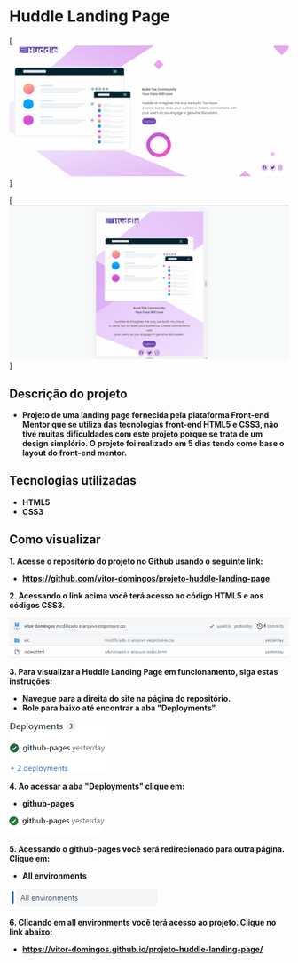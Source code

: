 # Huddle Landing Page

[<img src="./gif huddle landing page.gif" alt="gif da versão desktop da huddle landing page">]

[<img src="./gif huddle landing page mobile.gif" alt="gif da versão mobile da huddle landing page">]

## Descrição do projeto

- **Projeto de uma landing page fornecida pela plataforma Front-end Mentor que se utiliza das tecnologias front-end HTML5 e CSS3, não tive muitas dificuldades com este projeto porque se trata de um design simplório. O projeto foi realizado em 5 dias tendo como base o layout do front-end mentor.**

## Tecnologias utilizadas

- **HTML5**
- **CSS3**

## Como visualizar

**1. Acesse o repositório do projeto no Github usando o seguinte link:**

- **https://github.com/vitor-domingos/projeto-huddle-landing-page**


**2. Acessando o link acima você terá acesso ao código HTML5 e aos códigos CSS3.**

![Gif dos arquivos de código do projeto](./gif%20dos%20arquivos%20da%20huddle%20landing%20page%20.gif)

 **3. Para visualizar a Huddle Landing Page em funcionamento, siga estas instruções:**

 - **Navegue para a direita do site na página do repositório.**
- **Role para baixo até encontrar a aba "Deployments".**


![Gif da aba deployments](./gif%20deployments.gif)

**4. Ao acessar a aba "Deployments" clique em:**

 - **github-pages**

![Gif do github-pages](./gif%20github-pages.gif)

**5. Acessando o github-pages você será redirecionado para outra página. Clique em:**

 - **All environments**

![Gif do all environments](./gif%20all%20environments.gif)

**6. Clicando em all environments você terá acesso ao projeto. Clique no link abaixo:**

- **https://vitor-domingos.github.io/projeto-huddle-landing-page/**



